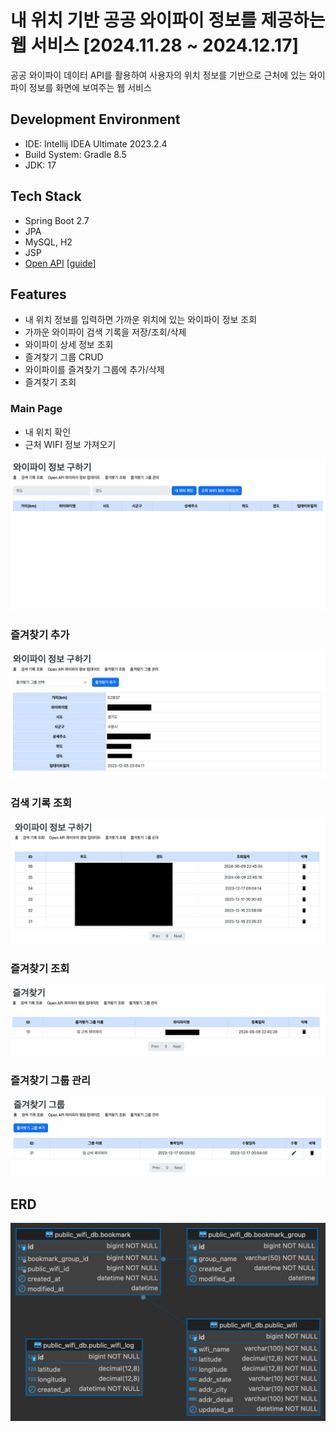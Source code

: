 # 내 위치 기반 공공 와이파이 정보를 제공하는 웹 서비스 [2024.11.28 ~ 2024.12.17]

공공 와이파이 데이터 API를 활용하여 사용자의 위치 정보를 기반으로 근처에 있는 와이파이 정보를 화면에 보여주는 웹 서비스

## Development Environment

- IDE: Intellij IDEA Ultimate 2023.2.4
- Build System: Gradle 8.5
- JDK: 17

## Tech Stack

- Spring Boot 2.7
- JPA
- MySQL, H2
- JSP
- [Open API](https://data.seoul.go.kr/dataList/OA-20883/S/1/datasetView.do) [[guide](docs/public_wifi_open_api_doc.md)]

## Features

- 내 위치 정보를 입력하면 가까운 위치에 있는 와이파이 정보 조회
- 가까운 와이파이 검색 기록을 저장/조회/삭제
- 와이파이 상세 정보 조회
- 즐겨찾기 그룹 CRUD
- 와이파이를 즐겨찾기 그룹에 추가/삭제
- 즐겨찾기 조회

### Main Page

- 내 위치 확인
- 근처 WIFI 정보 가져오기

![img_1.png](img_1.png)

### 즐겨찾기 추가

![img.png](img.png)

### 검색 기록 조회

![img_6.png](img_6.png)

### 즐겨찾기 조회

![img.png](img_4.png)

### 즐겨찾기 그룹 관리

![img_5.png](img_5.png)

## ERD

![](docs/public_wifi_db_erd.png)
